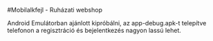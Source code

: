 #Mobilalkfejl - Ruházati webshop

Android Emulátorban ajánlott kipróbálni, az app-debug.apk-t telepítve telefonon a regisztráció és bejelentkezés nagyon lassú lehet.
